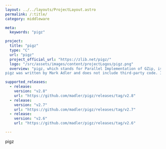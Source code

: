 ```yaml
---
layout: ../../layouts/ProjectLayout.astro
permalink: /:title/
category: middleware

meta:
  keywords: "pigz"

project:
  title: "pigz"
  type: "C"
  url: "pigz"
  project_official_url: "https://zlib.net/pigz/"
  logo: "/src/assets/images/content/projectLogos/pigz.png"
  overview: "pigz, which stands for Parallel Implementation of GZip, is a fully functional replacement for gzip that exploits multiple processors and multiple cores to the hilt when compressing data.
pigz was written by Mark Adler and does not include third-party code. I am making my contributions to and distributions of this project solely in my personal capacity, and am not conveying any rights to any intellectual property of any third parties."

supported_releases:
  - release:
    version: "v2.8"
    url: "https://github.com/madler/pigz/releases/tag/v2.8"
  - release:
    version: "v2.7"
    url: "https://github.com/madler/pigz/releases/tag/v2.7"
  - release:
    version: "v2.6"
    url: "https://github.com/madler/pigz/releases/tag/v2.6"

---
```


<p>pigz</p>
